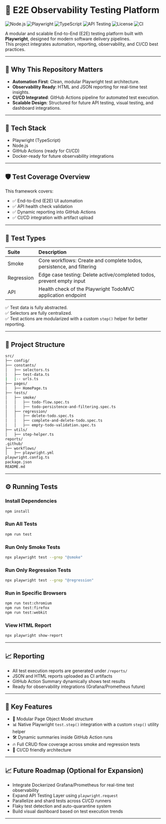 # 🎯 E2E Observability Testing Platform

![Node.js](https://img.shields.io/badge/Node.js-14.x-blue.svg)
![Playwright](https://img.shields.io/badge/Playwright-E2E-green)
![TypeScript](https://img.shields.io/badge/TypeScript-4.x-blue)
![API Testing](https://img.shields.io/badge/API-Testing-blue)
![License](https://img.shields.io/badge/license-MIT-green)
![CI](https://github.com/Dag86/e2e-observability-framework/actions/workflows/playwright.yml/badge.svg)

A modular and scalable End-to-End (E2E) testing platform built with **Playwright**, designed for modern software delivery pipelines.  
This project integrates automation, reporting, observability, and CI/CD best practices.

---

## 🚀 Why This Repository Matters

- **Automation First**: Clean, modular Playwright test architecture.
- **Observability Ready**: HTML and JSON reporting for real-time test insights.
- **CI/CD Integrated**: GitHub Actions pipeline for automated test execution.
- **Scalable Design**: Structured for future API testing, visual testing, and dashboard integrations.

---

## 🚀 Tech Stack

- Playwright (TypeScript)
- Node.js
- GitHub Actions (ready for CI/CD)
- Docker-ready for future observability integrations

---

## 🛡️ Test Coverage Overview

This framework covers:

- ✅ End-to-End (E2E) UI automation
- ✅ API health check validation
- ✅ Dynamic reporting into GitHub Actions
- ✅ CI/CD integration with artifact upload

---

## 🧪 Test Types

| Suite | Description |
|:---|:---|
| Smoke | Core workflows: Create and complete todos, persistence, and filtering |
| Regression | Edge case testing: Delete active/completed todos, prevent empty input |
| API | Health check of the Playwright TodoMVC application endpoint |

✅ Test data is fully abstracted.  
✅ Selectors are fully centralized.  
✅ Test actions are modularized with a custom `step()` helper for better reporting.

---

## 📂 Project Structure

```bash
src/
├── config/
├── constants/
│   ├── selectors.ts
│   ├── test-data.ts
|   |-- urls.ts
├── pages/
│   ├── HomePage.ts
├── tests/
│   ├── smoke/
│   │   ├── todo-flow.spec.ts
│   │   ├── todo-persistence-and-filtering.spec.ts
│   ├── regression/
│   │   ├── delete-todo.spec.ts
│   │   ├── complete-and-delete-todo.spec.ts
│   │   ├── empty-todo-validation.spec.ts
├── utils/
│   ├── step-helper.ts
reports/
.github/
├── workflows/
│   ├── playwright.yml
playwright.config.ts
package.json
README.md
```

---

## ⚙️ Running Tests

### Install Dependencies

```bash
npm install
```

### Run All Tests

```bash
npm run test
```

### Run Only Smoke Tests

```bash
npx playwright test --grep "@smoke"
```

### Run Only Regression Tests

```bash
npx playwright test --grep "@regression"
```

### Run in Specific Browsers

```bash
npm run test:chromium
npm run test:firefox
npm run test:webkit
```

### View HTML Report

```bash
npx playwright show-report
```

---

## 📈 Reporting

- All test execution reports are generated under `/reports/`
- JSON and HTML reports uploaded as CI artifacts
- GitHub Action Summary dynamically shows test results
- Ready for observability integrations (Grafana/Prometheus future)

---

## 🧠 Key Features

- 🧩 Modular Page Object Model structure
- 📊 Native Playwright `test.step()` integration with a custom `step()` utility helper
- 🛠️ Dynamic summaries inside GitHub Action runs
- 🔥 Full CRUD flow coverage across smoke and regression tests
- 🚀 CI/CD friendly architecture

---

## 📈 Future Roadmap (Optional for Expansion)

- Integrate Dockerized Grafana/Prometheus for real-time test observability
- Expand API Testing Layer using `playwright.request`
- Parallelize and shard tests across CI/CD runners
- Flaky test detection and auto-quarantine system
- Build visual dashboard based on test execution trends

---
